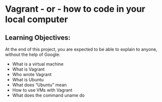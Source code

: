 # Vagrant - or - how to code in your local computer

## Learning Objectives:

At the end of this project, you are expected to be able to explain to anyone, without the help of Google:

* What is a virtual machine
* What is Vagrant
* Who wrote Vagrant
* What is Ubuntu
* What does “Ubuntu” mean
* How to use VMs with Vagrant
* What does the command uname do
